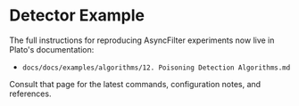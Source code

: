 # Detector Example

The full instructions for reproducing AsyncFilter experiments now live in Plato's documentation:

- `docs/docs/examples/algorithms/12. Poisoning Detection Algorithms.md`

Consult that page for the latest commands, configuration notes, and references.
